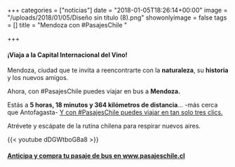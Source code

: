 +++
categories = ["noticias"]
date = "2018-01-05T18:26:14+00:00"
image = "/uploads/2018/01/05/Diseño sin título (8).png"
showonlyimage = false
tags = []
title = "Mendoza con #PasajesChile "

+++
#### ¡Viaja a la Capital Internacional del Vino!

Mendoza, ciudad que te invita a reencontrarte con la **naturaleza**, su **historia** y los nuevos amigos.

Ahora, con #PasajesChile puedes viajar en bus a **Mendoza.**



Estás a **5 horas, 18 minutos y 364 kilómetros de distancia**... -más cerca que Antofagasta- [Y con #PasajesChile puedes viajar en tan  solo tres clics. ](https://www.pasajeschile.cl/#!/)

Atrévete y escápate de la rutina chilena para respirar nuevos aires.

{{< youtube dDGWtboG8a8 >}}

#### [Anticipa y compra tu pasaje de bus en www.pasajeschile.cl ](https://www.pasajeschile.cl/#!/)